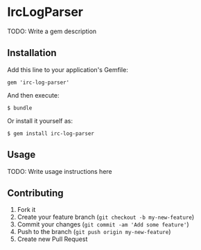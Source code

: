 # IrcLogParser

TODO: Write a gem description

## Installation

Add this line to your application's Gemfile:

    gem 'irc-log-parser'

And then execute:

    $ bundle

Or install it yourself as:

    $ gem install irc-log-parser

## Usage

TODO: Write usage instructions here

## Contributing

1. Fork it
2. Create your feature branch (`git checkout -b my-new-feature`)
3. Commit your changes (`git commit -am 'Add some feature'`)
4. Push to the branch (`git push origin my-new-feature`)
5. Create new Pull Request
